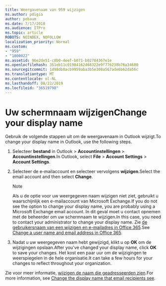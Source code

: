 ```yaml
---
title: Weergavenaam van 959 wijzigen
ms.author: pdigia
author: pebaum
ms.date: 7/17/2018
ms.audience: ITPro
ms.topic: article
ROBOTS: NOINDEX, NOFOLLOW
localization_priority: Normal
ms.custom:
- "959"
- "1800022"
ms.assetid: 96e2de51-c8b0-4eef-b071-b02784367e1e
ms.openlocfilehash: 351eb11c01984162468322e9f776238b76a34680
ms.sourcegitcommit: 1d98db8acb9959aba3b5e308a567ade6b62da56c
ms.translationtype: MT
ms.contentlocale: nl-NL
ms.lasthandoff: 08/22/2019
ms.locfileid: "36519798"
---
```

# <a name="change-your-display-name"></a><span data-ttu-id="11e05-102">Uw schermnaam wijzigen</span><span class="sxs-lookup"><span data-stu-id="11e05-102">Change your display name</span></span>
  
<span data-ttu-id="11e05-103">Gebruik de volgende stappen uit om de weergavenaam in Outlook wijzigt.</span><span class="sxs-lookup"><span data-stu-id="11e05-103">To change your display name in Outlook, use the following steps.</span></span>
  
1. <span data-ttu-id="11e05-104">Selecteer **bestand** in Outlook \> **Accountinstellingen** \> **Accountinstellingen**.</span><span class="sxs-lookup"><span data-stu-id="11e05-104">In Outlook, select **File** \> **Account Settings** \> **Account Settings**.</span></span>

2. <span data-ttu-id="11e05-105">Selecteer de e-mailaccount en selecteer vervolgens **wijzigen**.</span><span class="sxs-lookup"><span data-stu-id="11e05-105">Select the email account and then select **Change**.</span></span>

    > [!NOTE]
    > <span data-ttu-id="11e05-106">Als u de optie voor uw weergegeven naam wijzigen niet ziet, gebruikt u waarschijnlijk een e-mailaccount van Microsoft Exchange.</span><span class="sxs-lookup"><span data-stu-id="11e05-106">If you do not see the option to change your display name, you are probably using a Microsoft Exchange email account.</span></span> <span data-ttu-id="11e05-107">In dit geval moet u contact opnemen met de beheerder om uw schermnaam te wijzigen.</span><span class="sxs-lookup"><span data-stu-id="11e05-107">In this case, you need to contact your administrator to change your display name.</span></span> <span data-ttu-id="11e05-108">Zie [de gebruikersnaam van een wijzigen en e-mailadres in Office 365](https://support.office.com/article/fb5ac074-e203-4e1f-9843-b9d1a3e03297.aspx).</span><span class="sxs-lookup"><span data-stu-id="11e05-108">See [Change a user name and email address in Office 365](https://support.office.com/article/fb5ac074-e203-4e1f-9843-b9d1a3e03297.aspx).</span></span>
  
3. <span data-ttu-id="11e05-109">Nadat u uw weergegeven naam hebt gewijzigd, klikt u op **OK** om de wijzigingen opslaan.</span><span class="sxs-lookup"><span data-stu-id="11e05-109">After you've changed your display name, click **OK** to save your changes.</span></span> <span data-ttu-id="11e05-110">Het kost een paar uur om de wijzigingen te weerspiegelen in de hele organisatie.</span><span class="sxs-lookup"><span data-stu-id="11e05-110">It can take a few hours for your changes to reflect throughout your organization.</span></span>

<span data-ttu-id="11e05-111">Zie voor meer informatie, [wijzigen de naam die geadresseerden zien](https://support.office.com/article/2b53331a-ba2a-4803-88dc-ac9fe376c8a9.aspx).</span><span class="sxs-lookup"><span data-stu-id="11e05-111">For more information, see [Change the display name that email recipients see](https://support.office.com/article/2b53331a-ba2a-4803-88dc-ac9fe376c8a9.aspx).</span></span>
  